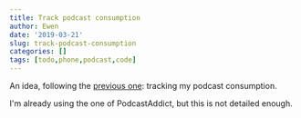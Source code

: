 ```yaml
---
title: Track podcast consumption
author: Ewen
date: '2019-03-21'
slug: track-podcast-consumption
categories: []
tags: [todo,phone,podcast,code]
---
```


An idea, following the [previous one](/2019/03/21/phone-app-to-record-usage/): tracking my podcast consumption.

I'm already using the one of PodcastAddict, but this is not detailed enough.

